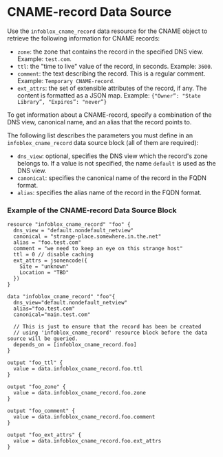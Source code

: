 # CNAME-record Data Source

Use the `infoblox_cname_record` data resource for the CNAME object to retrieve the following information for CNAME records:

* `zone`: the zone that contains the record in the specified DNS view. Example: `test.com`.
* `ttl`: the "time to live" value of the record, in seconds. Example: `3600`.
* `comment`: the text describing the record. This is a regular comment. Example: `Temporary CNAME-record`.
* `ext_attrs`: the set of extensible attributes of the record, if any. The content is formatted as a JSON map. Example: `{"Owner”: "State Library”, "Expires”: "never”}`

To get information about a CNAME-record, specify a combination of the DNS view, canonical name, and an alias that the record points to.

The following list describes the parameters you must define in an `infoblox_cname_record` data source block (all of them are required):

* `dns_view`: optional, specifies the DNS view which the record's zone belongs to. If a value is not specified, the name `default` is used as the DNS view.
* `canonical`: specifies the canonical name of the record in the FQDN format.
* `alias`: specifies the alias name of the record in the FQDN format.

### Example of the CNAME-record Data Source Block

```hcl
resource "infoblox_cname_record" "foo" {
  dns_view = "default.nondefault_netview"
  canonical = "strange-place.somewhere.in.the.net"
  alias = "foo.test.com"
  comment = "we need to keep an eye on this strange host"
  ttl = 0 // disable caching
  ext_attrs = jsonencode({
    Site = "unknown"
    Location = "TBD"
  })
}

data "infoblox_cname_record" "foo"{
  dns_view="default.nondefault_netview"
  alias="foo.test.com"
  canonical="main.test.com"

  // This is just to ensure that the record has been be created
  // using 'infoblox_cname_record' resource block before the data source will be queried.
  depends_on = [infoblox_cname_record.foo]
}

output "foo_ttl" {
  value = data.infoblox_cname_record.foo.ttl
}

output "foo_zone" {
  value = data.infoblox_cname_record.foo.zone
}

output "foo_comment" {
  value = data.infoblox_cname_record.foo.comment
}

output "foo_ext_attrs" {
  value = data.infoblox_cname_record.foo.ext_attrs
}
```
